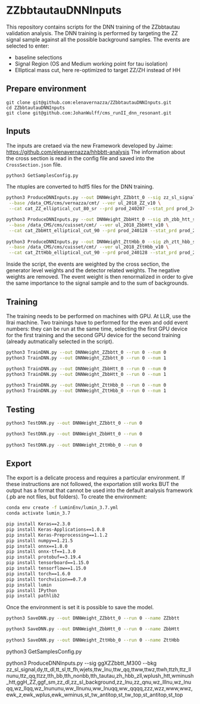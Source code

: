# ZZbbtautauDNNInputs

This repository contains scripts for the DNN training of the ZZbbtautau validation analysis.
The DNN training is performed by targeting the ZZ signal sample against all the possible background samples.
The events are selected to enter:
- baseline selections
- Signal Region (OS and Medium working point for tau isolation)
- Elliptical mass cut, here re-optimized to target ZZ/ZH instead of HH

## Prepare environment

```
git clone git@github.com:elenavernazza/ZZbbtautauDNNInputs.git
cd ZZbbtautauDNNInputs
git clone git@github.com:JohanWulff/cms_runII_dnn_resonant.git
```

## Inputs

The inputs are cretaed via the new Framework developed by Jaime: https://github.com/elenavernazza/hhbbtt-analysis
The information about the cross section is read in the config file and saved into the `CrossSection.json` file.

```bash
python3 GetSamplesConfig.py
```

The ntuples are converted to hdf5 files for the DNN training.

```bash
python3 ProduceDNNInputs.py --out DNNWeight_ZZbbtt_0 --sig zz_sl_signal --bkg all --json CrossSectionZZ.json \
 --base /data_CMS/cms/vernazza/cmt/ --ver ul_2018_ZZ_v10 \
 --cat cat_ZZ_elliptical_cut_80_sr --prd prod_240207 --stat_prd prod_240128 --eos True

python3 ProduceDNNInputs.py --out DNNWeight_ZbbHtt_0 --sig zh_zbb_htt_signal --bkg all --json CrossSectionZbbHtt.json \
 --base /data_CMS/cms/cuisset/cmt/ --ver ul_2018_ZbbHtt_v10 \
 --cat cat_ZbbHtt_elliptical_cut_90 --prd prod_240128 --stat_prd prod_240128 --eos True
 
python3 ProduceDNNInputs.py --out DNNWeight_ZttHbb_0 --sig zh_ztt_hbb_signal --bkg all --json CrossSectionZttHbb.json \
 --base /data_CMS/cms/cuisset/cmt/ --ver ul_2018_ZttHbb_v10 \
 --cat cat_ZttHbb_elliptical_cut_90 --prd prod_240128 --stat_prd prod_240128 --eos True
```

Inside the script, the events are weighted by the cross section, the generator level weights and the detector related weights. The negative weights are removed.
The event weight is then renormalized in order to give the same importance to the signal sample and to the sum of backgrounds.

## Training

The training needs to be performed on machines with GPU. At LLR, use the llrai machine.
Two trainings have to performed for the even and odd event numbers: they can be run at the same time, selecting the first GPU device for the first training and the second GPU device for the second training (already autmatically selected in the script).

```bash
python3 TrainDNN.py --out DNNWeight_ZZbbtt_0 --run 0 --num 0
python3 TrainDNN.py --out DNNWeight_ZZbbtt_0 --run 0 --num 1

python3 TrainDNN.py --out DNNWeight_ZbbHtt_0 --run 0 --num 0
python3 TrainDNN.py --out DNNWeight_ZbbHtt_0 --run 0 --num 1
 
python3 TrainDNN.py --out DNNWeight_ZttHbb_0 --run 0 --num 0
python3 TrainDNN.py --out DNNWeight_ZttHbb_0 --run 0 --num 1
```

## Testing

```bash
python3 TestDNN.py --out DNNWeight_ZZbbtt_0 --run 0 

python3 TestDNN.py --out DNNWeight_ZbbHtt_0 --run 0
 
python3 TestDNN.py --out DNNWeight_ZttHbb_0 --run 0
```

## Export

The export is a delicate process and requires a particular environment. If these instructions are not followed, the exportation still works BUT the output has a format that cannot be used into the default analysis framework (.pb are not files, but folders).
To create the environment:

```bash
conda env create -f LuminEnv/lumin_3.7.yml
conda activate lumin_3.7

pip install Keras==2.3.0
pip install Keras-Applications==1.0.8
pip install Keras-Preprocessing==1.1.2
pip install numpy==1.21.5
pip install onnx==1.8.0
pip install onnx-tf==1.3.0
pip install protobuf==3.19.4
pip install tensorboard==1.15.0
pip install tensorflow==1.15.0
pip install torch==1.6.0
pip install torchvision==0.7.0
pip install lumin
pip install IPython
pip install pathlib2
```

Once the environment is set it is possible to save the model.

```bash
python3 SaveDNN.py --out DNNWeight_ZZbbtt_0 --run 0 --name ZZbbtt

python3 SaveDNN.py --out DNNWeight_ZbbHtt_0 --run 0 --name ZbbHtt
 
python3 SaveDNN.py --out DNNWeight_ZttHbb_0 --run 0 --name ZttHbb
```

python3 GetSamplesConfig.py

python3 ProduceDNNInputs.py --sig ggXZZbbtt_M300 --bkg zz_sl_signal,dy,tt_dl,tt_sl,tt_fh,wjets,ttw_lnu,ttw_qq,ttww,ttwz,ttwh,ttzh,ttz_llnunu,ttz_qq,ttzz,tth_bb,tth_nonbb,tth_tautau,zh_hbb_zll,wplush_htt,wminush_htt,ggH_ZZ,ggf_sm,zz_dl,zz_sl_background,zz_lnu,zz_qnu,wz_lllnu,wz_lnuqq,wz_llqq,wz_lnununu,ww_llnunu,ww_lnuqq,ww_qqqq,zzz,wzz,www,wwz,ewk_z,ewk_wplus,ewk_wminus,st_tw_antitop,st_tw_top,st_antitop,st_top